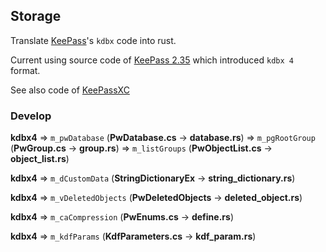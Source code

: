 ## Storage

Translate [KeePass](https://keepass.info/download.html)'s ``kdbx`` code into rust.

Current using source code of [KeePass 2.35](https://sourceforge.net/projects/keepass/files/KeePass%202.x/2.35/KeePass-2.35-Source.zip/download) which introduced ``kdbx 4`` format.

See also code of [KeePassXC](https://github.com/keepassxreboot/keepassxc/)

### Develop

**kdbx4** => ``m_pwDatabase`` (**PwDatabase.cs** -> **database.rs**) => ``m_pgRootGroup`` (**PwGroup.cs** -> **group.rs**)
=> ``m_listGroups`` (**PwObjectList.cs** -> **object_list.rs**)

**kdbx4** => ``m_dCustomData`` (**StringDictionaryEx** -> **string_dictionary.rs**)

**kdbx4** => ``m_vDeletedObjects`` (**PwDeletedObjects** -> **deleted_object.rs**)

**kdbx4** => ``m_caCompression`` (**PwEnums.cs** -> **define.rs**)

**kdbx4** => ``m_kdfParams`` (**KdfParameters.cs** -> **kdf_param.rs**)
